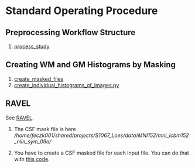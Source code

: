 # Standard Operating Procedure

## Preprocessing Workflow Structure

 1. [process_study](../bin/mri_modification/transform_study_dir_files.sh)

## Creating WM and GM Histograms by Masking
 
 1. [create_masked_files](../src/dcan/eda/create_masked_files.py)
 2. [create_individual_histograms_of_images.py](../src/dcan/eda/create_individual_histograms_of_images.py)
 
## RAVEL
 
See [RAVEL](https://github.com/DCAN-Labs/RAVEL/blob/master/docs/RAVEL.Rmd).

1. The CSF mask file is here 
     */home/feczk001/shared/projects/S1067_Loes/data/MNI152/mni_icbm152_nlin_sym_09a/*

2. You have to create a CSF masked file for each input file.  You can do that with [this code]().
 
